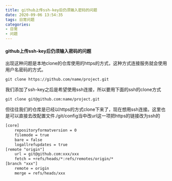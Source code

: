 ```yaml
---
title: github上传ssh-key后仍须输入密码的问题
date: 2020-09-06 13:54:35
tags: 日常问题
categories: 
- 日常
- 问题
---
```


#### github上传ssh-key后仍须输入密码的问题

出现这种问题是本地clone的仓库使用的https的方式，这种方式连接服务就会使用用户名密码的方式。<!--more-->

```shell
git clone https://github.com/name/project.git
```

我们添加了ssh-key之后是希望使用ssh连接，所以要用下面的ssh的clone方式

```shell
git clone git@github.com:name/project.git
```

但往往我们的仓库是已经以https的方式clone下来了，现在想用ssh连接。这里也是可以直接去改配置文件./git/config当中改url这一项把https的链接改为ssh的

```xml
[core]
	repositoryformatversion = 0
	filemode = true
	bare = false
	logallrefupdates = true
[remote "origin"]
	url = git@github.com:xxx/xxx
	fetch = +refs/heads/*:refs/remotes/origin/*
[branch "xxx"]
	remote = origin
	merge = refs/heads/xxx
```


